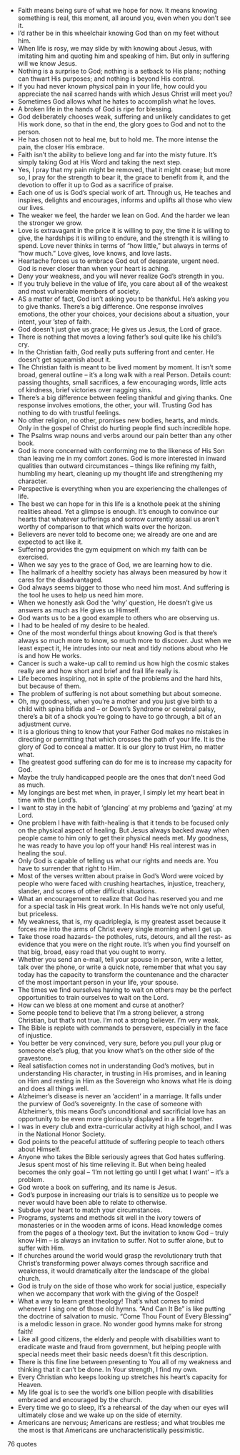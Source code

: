  - Faith means being sure of what we hope for now. It means knowing something is real, this moment, all around you, even when you don’t see it.
 - I’d rather be in this wheelchair knowing God than on my feet without him.
 - When life is rosy, we may slide by with knowing about Jesus, with imitating him and quoting him and speaking of him. But only in suffering will we know Jesus.
 - Nothing is a surprise to God; nothing is a setback to His plans; nothing can thwart His purposes; and nothing is beyond His control.
 - If you had never known physical pain in your life, how could you appreciate the nail scarred hands with which Jesus Christ will meet you?
 - Sometimes God allows what he hates to accomplish what he loves.
 - A broken life in the hands of God is ripe for blessing.
 - God deliberately chooses weak, suffering and unlikely candidates to get His work done, so that in the end, the glory goes to God and not to the person.
 - He has chosen not to heal me, but to hold me. The more intense the pain, the closer His embrace.
 - Faith isn’t the ability to believe long and far into the misty future. It’s simply taking God at His Word and taking the next step.
 - Yes, I pray that my pain might be removed, that it might cease; but more so, I pray for the strength to bear it, the grace to benefit from it, and the devotion to offer it up to God as a sacrifice of praise.
 - Each one of us is God’s special work of art. Through us, He teaches and inspires, delights and encourages, informs and uplifts all those who view our lives.
 - The weaker we feel, the harder we lean on God. And the harder we lean the stronger we grow.
 - Love is extravagant in the price it is willing to pay, the time it is willing to give, the hardships it is willing to endure, and the strength it is willing to spend. Love never thinks in terms of “how little,” but always in terms of “how much.” Love gives, love knows, and love lasts.
 - Heartache forces us to embrace God out of desparate, urgent need. God is never closer than when your heart is aching.
 - Deny your weakness, and you will never realize God’s strength in you.
 - If you truly believe in the value of life, you care about all of the weakest and most vulnerable members of society.
 - AS a matter of fact, God isn’t asking you to be thankful. He’s asking you to give thanks. There’s a big difference. One response involves emotions, the other your choices, your decisions about a situation, your intent, your ’step of faith.
 - God doesn’t just give us grace; He gives us Jesus, the Lord of grace.
 - There is nothing that moves a loving father’s soul quite like his child’s cry.
 - In the Christian faith, God really puts suffering front and center. He doesn’t get squeamish about it.
 - The Christian faith is meant to be lived moment by moment. It isn’t some broad, general outline – it’s a long walk with a real Person. Details count: passing thoughts, small sacrifices, a few encouraging words, little acts of kindness, brief victories over nagging sins.
 - There’s a big difference between feeling thankful and giving thanks. One response involves emotions, the other, your will. Trusting God has nothing to do with trustful feelings.
 - No other religion, no other, promises new bodies, hearts, and minds. Only in the gospel of Christ do hurting people find such incredible hope.
 - The Psalms wrap nouns and verbs around our pain better than any other book.
 - God is more concerned with conforming me to the likeness of His Son than leaving me in my comfort zones. God is more interested in inward qualities than outward circumstances – things like refining my faith, humbling my heart, cleaning up my thought life and strengthening my character.
 - Perspective is everything when you are experiencing the challenges of life.
 - The best we can hope for in this life is a knothole peek at the shining realities ahead. Yet a glimpse is enough. It’s enough to convince our hearts that whatever sufferings and sorrow currently assail us aren’t worthy of comparison to that which waits over the horizon.
 - Believers are never told to become one; we already are one and are expected to act like it.
 - Suffering provides the gym equipment on which my faith can be exercised.
 - When we say yes to the grace of God, we are learning how to die.
 - The hallmark of a healthy society has always been measured by how it cares for the disadvantaged.
 - God always seems bigger to those who need him most. And suffering is the tool he uses to help us need him more.
 - When we honestly ask God the ‘why’ question, He doesn’t give us answers as much as He gives us Himself.
 - God wants us to be a good example to others who are observing us.
 - I had to be healed of my desire to be healed.
 - One of the most wonderful things about knowing God is that there’s always so much more to know, so much more to discover. Just when we least expect it, He intrudes into our neat and tidy notions about who He is and how He works.
 - Cancer is such a wake-up call to remind us how high the cosmic stakes really are and how short and brief and frail life really is.
 - Life becomes inspiring, not in spite of the problems and the hard hits, but because of them.
 - The problem of suffering is not about something but about someone.
 - Oh, my goodness, when you’re a mother and you just give birth to a child with spina bifida and – or Down’s Syndrome or cerebral palsy, there’s a bit of a shock you’re going to have to go through, a bit of an adjustment curve.
 - It is a glorious thing to know that your Father God makes no mistakes in directing or permitting that which crosses the path of your life. It is the glory of God to conceal a matter. It is our glory to trust Him, no matter what.
 - The greatest good suffering can do for me is to increase my capacity for God.
 - Maybe the truly handicapped people are the ones that don’t need God as much.
 - My longings are best met when, in prayer, I simply let my heart beat in time with the Lord’s.
 - I want to stay in the habit of ‘glancing’ at my problems and ‘gazing’ at my Lord.
 - One problem I have with faith-healing is that it tends to be focused only on the physical aspect of healing. But Jesus always backed away when people came to him only to get their physical needs met. My goodness, he was ready to have you lop off your hand! His real interest was in healing the soul.
 - Only God is capable of telling us what our rights and needs are. You have to surrender that right to Him.
 - Most of the verses written about praise in God’s Word were voiced by people who were faced with crushing heartaches, injustice, treachery, slander, and scores of other difficult situations.
 - What an encouragement to realize that God has reserved you and me for a special task in His great work. In His hands we’re not only useful, but priceless.
 - My weakness, that is, my quadriplegia, is my greatest asset because it forces me into the arms of Christ every single morning when I get up.
 - Take those road hazards- the potholes, ruts, detours, and all the rest- as evidence that you were on the right route. It’s when you find yourself on that big, broad, easy road that you ought to worry.
 - Whether you send an e-mail, tell your spouse in person, write a letter, talk over the phone, or write a quick note, remember that what you say today has the capacity to transform the countenance and the character of the most important person in your life, your spouse.
 - The times we find ourselves having to wait on others may be the perfect opportunities to train ourselves to wait on the Lord.
 - How can we bless at one moment and curse at another?
 - Some people tend to believe that I’m a strong believer, a strong Christian, but that’s not true. I’m not a strong believer. I’m very weak.
 - The Bible is replete with commands to persevere, especially in the face of injustice.
 - You better be very convinced, very sure, before you pull your plug or someone else’s plug, that you know what’s on the other side of the gravestone.
 - Real satisfaction comes not in understanding God’s motives, but in understanding His character, in trusting in His promises, and in leaning on Him and resting in Him as the Sovereign who knows what He is doing and does all things well.
 - Alzheimer’s disease is never an ‘accident’ in a marriage. It falls under the purview of God’s sovereignty. In the case of someone with Alzheimer’s, this means God’s unconditional and sacrificial love has an opportunity to be even more gloriously displayed in a life together.
 - I was in every club and extra-curricular activity at high school, and I was in the National Honor Society.
 - God points to the peaceful attitude of suffering people to teach others about Himself.
 - Anyone who takes the Bible seriously agrees that God hates suffering. Jesus spent most of his time relieving it. But when being healed becomes the only goal – ‘I’m not letting go until I get what I want’ – it’s a problem.
 - God wrote a book on suffering, and its name is Jesus.
 - God’s purpose in increasing our trials is to sensitize us to people we never would have been able to relate to otherwise.
 - Subdue your heart to match your circumstances.
 - Programs, systems and methods sit well in the ivory towers of monasteries or in the wooden arms of icons. Head knowledge comes from the pages of a theology text. But the invitation to know God – truly know Him – is always an invitation to suffer. Not to suffer alone, but to suffer with Him.
 - If churches around the world would grasp the revolutionary truth that Christ’s transforming power always comes through sacrifice and weakness, it would dramatically alter the landscape of the global church.
 - God is truly on the side of those who work for social justice, especially when we accompany that work with the giving of the Gospel!
 - What a way to learn great theology! That’s what comes to mind whenever I sing one of those old hymns. “And Can It Be” is like putting the doctrine of salvation to music. “Come Thou Fount of Every Blessing” is a melodic lesson in grace. No wonder good hymns make for strong faith!
 - Like all good citizens, the elderly and people with disabilities want to eradicate waste and fraud from government, but helping people with special needs meet their basic needs doesn’t fit this description.
 - There is this fine line between presenting to You all of my weakness and thinking that it can’t be done. In Your strength, I find my own.
 - Every Christian who keeps looking up stretches his heart’s capacity for Heaven.
 - My life goal is to see the world’s one billion people with disabilities embraced and encouraged by the church.
 - Every time we go to sleep, it’s a rehearsal of the day when our eyes will ultimately close and we wake up on the side of eternity.
 - Americans are nervous; Americans are restless; and what troubles me the most is that Americans are uncharacteristically pessimistic.

76 quotes